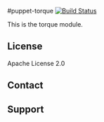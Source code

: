 #puppet-torque
[![Build Status](https://travis-ci.org/deric/puppet-torque.png?branch=master)](https://travis-ci.org/deric/puppet-torque)

This is the torque module.

License
-------
Apache License 2.0

Contact
-------


Support
-------


